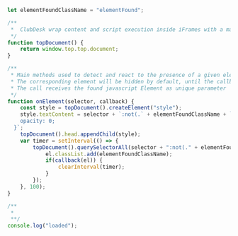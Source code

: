 <!-- MARKDOWN-AUTO-DOCS:START (CODE:src=./main-plugin/main.js) -->
<!-- The below code snippet is automatically added from ./main-plugin/main.js -->
```js
let elementFoundClassName = "elementFound";

/**
 *  ClubDesk wrap content and script execution inside iFrames with a max depth of 2
 */
function topDocument() {
    return window.top.top.document;
}

/**
 * Main methods used to detect and react to the presence of a given element exactly once.
 * The corresponding element will be hidden by default, until the callback is processed (hence avoid element flashing).
 * The call receives the found javascript Element as unique parameter
 */
function onElement(selector, callback) {
    const style = topDocument().createElement("style");
    style.textContent = selector + `:not(.` + elementFoundClassName + `) {
    opacity: 0;
  }`;
    topDocument().head.appendChild(style);
    var timer = setInterval(() => {
        topDocument().querySelectorAll(selector + ":not(." + elementFoundClassName + ")").forEach(el => {
            el.classList.add(elementFoundClassName);
            if(callback(el)) {
                clearInterval(timer);
            }
        });
    }, 100);
}

/**
 * 
 **/
console.log("loaded");
```
<!-- MARKDOWN-AUTO-DOCS:END -->
